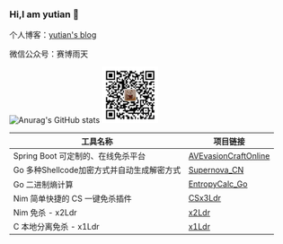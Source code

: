 ### Hi,I am yutian 👋
个人博客：[yutian's blog](https://yutianqaq.github.io/)

微信公众号：赛博雨天


![Anurag's GitHub stats](https://github-readme-stats.vercel.app/api?username=yutianqaq&hide=contribs,prs,issues&show_icons=true&theme=radical)
<img src="yutian4060.jpg" alt="wechat" width="100" height="100">


| 工具名称                                      | 项目链接                                        |
| ------------------------------------------ | -------------------------------------------- |
| Spring Boot 可定制的、在线免杀平台               | [AVEvasionCraftOnline](https://github.com/yutianqaq/AVEvasionCraftOnline) |
| Go 多种Shellcode加密方式并自动生成解密方式      | [Supernova_CN](https://github.com/yutianqaq/Supernova_CN) |
| Go 二进制熵计算                               | [EntropyCalc_Go](https://github.com/yutianqaq/EntropyCalc_Go) |
| Nim 简单快捷的 CS 一键免杀插件                   | [CSx3Ldr](https://github.com/yutianqaq/CSx3Ldr)      |
| Nim 免杀 - x2Ldr                              | [x2Ldr](https://github.com/yutianqaq/x2Ldr)         |
| C 本地分离免杀 - x1Ldr                         | [x1Ldr](https://github.com/yutianqaq/x1Ldr)         |


<!--
[Nim 简单快捷的 CS 一键免杀插件](https://github.com/yutianqaq/CSx3Ldr) - [Spring Boot 可定制的、在线免杀平台](https://github.com/yutianqaq/AVEvasionCraftOnline)

[Nim 免杀 - x2Ldr](https://github.com/yutianqaq/x2Ldr) - [C 本地分离免杀 - x1Ldr](https://github.com/yutianqaq/x1Ldr)

[Go 多种Shellcode加密方式并自动生成解密方式](https://github.com/yutianqaq/Supernova_CN) - [Go 二进制熵计算](https://github.com/yutianqaq/EntropyCalc_Go)

**yutianqaq/yutianqaq** is a ✨ _special_ ✨ repository because its `README.md` (this file) appears on your GitHub profile.

Here are some ideas to get you started:

- 🔭 I’m currently working on ...
- 🌱 I’m currently learning ...
- 👯 I’m looking to collaborate on ...
- 🤔 I’m looking for help with ...
- 💬 Ask me about ...
- 📫 How to reach me: ytian233@163.com
- 😄 Pronouns: ...
- ⚡ Fun fact: ...
-->
